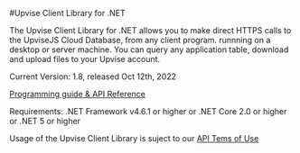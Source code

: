 #Upvise Client Library for .NET

The Upvise Client Library for .NET allows you to make direct HTTPS calls to the UpviseJS Cloud Database, from any client program. runnning on a desktop or server machine. You can query any application table, download and upload files to your Upvise account.

Current Version: 1.8, released Oct 12th, 2022

[Programming guide & API Reference](https://www.upvise.com/dev/guide/webservice.htm)

Requirements:
.NET Framework v4.6.1 or higher
or .NET Core 2.0 or higher
or .NET 5 or higher

Usage of the Upvise Client Library is suject to our [API Tems of Use](https://www.upvise.com/legal/apitermsofuse.htm)
